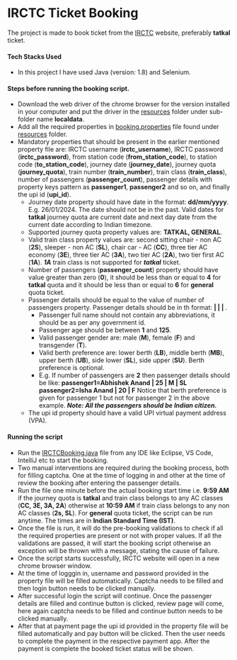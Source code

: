 # IRCTC Ticket Booking
The project is made to book ticket from the [IRCTC](https://www.irctc.co.in) website, preferably **tatkal** ticket.

#### Tech Stacks Used
- In this project I have used Java (version: 1.8) and Selenium.

#### Steps before running the booking script.
- Download the web driver of the chrome browser for the version installed in your computer and put the driver in the [resources](src/main/resources) folder under sub-folder name **localdata**.
- Add all the required properties in [booking.properties](src/main/resources/booking.properties) file found under [resources](src/main/resources) folder.
- Mandatory properties that should be present in the earlier mentioned property file are: IRCTC username (**irctc_username**), IRCTC password (**irctc_password**), from station code (**from_station_code**), to station code (**to_station_code**), journey date (**journey_date**), journey quota (**journey_quota**), train number (**train_number**), train class (**train_class**), number of passengers (**passenger_count**), passenger details with property keys pattern as **passenger1**, **passenger2** and so on, and finally the upi id (**upi_id**).
    - Journey date property should have date in the format: **dd/mm/yyyy**. E.g. 26/01/2024. The date should not be in the past. Valid dates for  **tatkal** journey quota are current date and next day date from the current date according to Indian timezone.
    - Supported journey quota property values are: **TATKAL, GENERAL**.
    - Valid train class property values are: second sitting chair - non AC (**2S**), sleeper - non AC (**SL**), chair car - AC (**CC**), three tier AC economy (**3E**), three tier AC (**3A**), two tier AC (**2A**), two tier first AC (**1A**). **_1A_** train class is not supported for **_tatkal_** ticket.
    - Number of passengers (**passenger_count**) property should have value greater than zero (**0**), it should be less than or equal to **4** for **tatkal** quota and it should be less than or equal to **6** for **general** quota ticket.
    - Passenger details should be equal to the value of number of passengers property. Passenger details should be in th format: **<full name> | <age> | <gender> | <berth preference>**. 
        - Passenger full name should not contain any abbreviations, it should be as per any government id. 
        - Passenger age should be between **1** and **125**. 
        - Valid passenger gender are: male (**M**), female (**F**) and transgender (**T**). 
        - Valid berth preference are: lower berth (**LB**), middle berth (**MB**), upper berth (**UB**), side lower (**SL**), side upper (**SU**). Berth preference is optional.
        - E.g. If number of passengers are **2** then passenger details should be like:
        **passenger1=Abhishek Anand | 25 | M | SL**
        **passenger2=Isha Anand | 20 | F**
        Notice that berth preference is given for passenger 1 but not for passenger 2 in the above example.
        **_Note: All the passengers should be Indian citizen._**
    - The upi id property should have a valid UPI virtual payment address (VPA).

#### Running the script
- Run the [IRCTCBooking.java](src/main/java/com/example/abhik26/irctc_booking/IRCTCBooking.java) file from any IDE like Eclipse, VS Code, IntelliJ etc to start the booking.
- Two manual interventions are required during the booking process, both for filling captcha. One at the time of logging in and other at the time of review the booking after entering the passenger details.
- Run the file one minute before the actual booking start time i.e. **9:59 AM** if the journey quota is **tatkal** and train class belongs to any AC classes (**CC, 3E, 3A, 2A**) otherwise at **10:59 AM** if train class belongs to any non AC classes (**2s, SL**). For **general** quota ticket, the script can be run anytime. The times are in **Indian Standard Time (IST)**.
- Once the file is run, it will do the pre-booking validations to check if all the required properties are present or not with proper values. If all the validations are passed, it will start the booking script otherwise an exception will be thrown with a message, stating the cause of failure.
- Once the script starts successfully, IRCTC website will open in a new chrome browser window.
- At the time of logggin in, username and password provided in the property file will be filled automatically. Captcha needs to be filled and then login button needs to be clicked manually.
- After successful login the script will continue. Once the passenger details are filled and continue button is clicked, review page will come, here again captcha needs to be filled and continue button needs to be clicked manually.
- After that at payment page the upi id provided in the property file will be filled automatically and pay button will be clicked. Then the user needs to complete the payment in the respective payment app. After the payment is complete the booked ticket status will be shown.